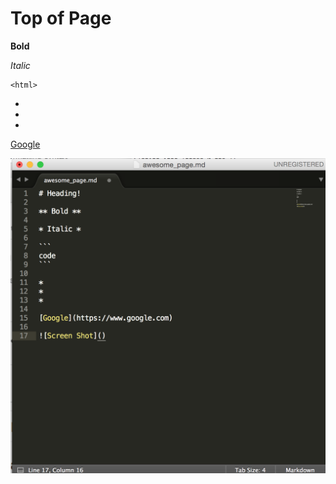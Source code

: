 # Top of Page


**Bold**

*Italic* 

``` 
<html> 
```

*
*
*  

[Google](https://www.google.com)

![Screen Shot](./1.png)
